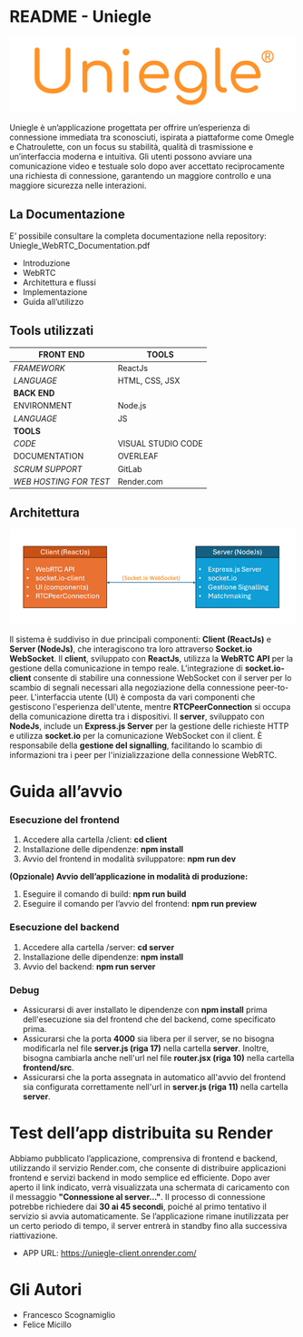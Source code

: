 # README - Uniegle

![Logo.png](./README_IMAGES/Logo.png)

Uniegle è un’applicazione progettata per offrire un’esperienza di connessione immediata tra sconosciuti, ispirata a piattaforme come Omegle e Chatroulette, con un focus su stabilità, qualità di trasmissione e un’interfaccia moderna e intuitiva. Gli utenti possono avviare una comunicazione video e testuale solo dopo aver accettato reciprocamente una richiesta di connessione, garantendo un maggiore controllo e una maggiore sicurezza nelle interazioni.

## La Documentazione

E’ possibile consultare la completa documentazione nella repository:
Uniegle_WebRTC_Documentation.pdf

- Introduzione
- WebRTC
- Architettura e flussi
- Implementazione
- Guida all’utilizzo

## Tools utilizzati

| **FRONT END** | **TOOLS** |
| --- | --- |
| *FRAMEWORK* | ReactJs |
| *LANGUAGE* | HTML, CSS, JSX |
| **BACK END** |  |
| ENVIRONMENT | Node.js |
| *LANGUAGE* | JS |
| **TOOLS** |  |
| *CODE* | VISUAL STUDIO CODE |
| DOCUMENTATION | OVERLEAF |
| *SCRUM SUPPORT* | GitLab |
| *WEB HOSTING FOR TEST* | Render.com |

## Architettura

![Architettura.png](./README_IMAGES/Architettura.png)


Il sistema è suddiviso in due principali componenti: **Client (ReactJs)** e **Server (NodeJs)**, che interagiscono tra loro attraverso **Socket.io WebSocket**. Il **client**, sviluppato con **ReactJs**, utilizza la **WebRTC API** per la gestione della comunicazione in tempo reale. L'integrazione di **socket.io-client** consente di stabilire una connessione WebSocket con il server per lo scambio di segnali necessari alla negoziazione della connessione peer-to-peer. L'interfaccia utente (UI) è composta da vari componenti che gestiscono l'esperienza dell'utente, mentre **RTCPeerConnection** si occupa della comunicazione diretta tra i dispositivi. Il **server**, sviluppato con **NodeJs**, include un **Express.js Server** per la gestione delle richieste HTTP e utilizza **socket.io** per la comunicazione WebSocket con il client. È responsabile della **gestione del signalling**, facilitando lo scambio di informazioni tra i peer per l'inizializzazione della connessione WebRTC.

# Guida all’avvio

### Esecuzione del frontend

1. Accedere alla cartella /client: **cd client**
2. Installazione delle dipendenze: **npm install**
3. Avvio del frontend in modalità sviluppatore: **npm run dev**

**(Opzionale) Avvio dell’applicazione in modalità di produzione:**

1. Eseguire il comando di build: **npm run build**
2. Eseguire il comando per l’avvio del frontend: **npm run preview**

### Esecuzione del backend

1. Accedere alla cartella /server: **cd server**
2. Installazione delle dipendenze: **npm install**
3. Avvio del backend: **npm run server**  

### Debug
- Assicurarsi di aver installato le dipendenze con **npm install** prima dell'esecuzione sia del frontend che del backend, come specificato prima.
- Assicurarsi che la porta **4000** sia libera per il server, se no bisogna modificarla nel file **server.js (riga 17)** nella cartella **server**. Inoltre, bisogna cambiarla anche nell'url nel file **router.jsx (riga 10)** nella cartella **frontend/src**.
- Assicurarsi che la porta assegnata in automatico all'avvio del frontend sia configurata correttamente nell'url in **server.js (riga 11)** nella cartella **server**.

# Test dell’app distribuita su Render

Abbiamo pubblicato l’applicazione, comprensiva di frontend e backend, utilizzando il servizio Render.com, che consente di distribuire applicazioni frontend e servizi backend in modo semplice ed efficiente. Dopo aver aperto il link indicato, verrà visualizzata una schermata di caricamento con il messaggio **"Connessione al server..."**. Il processo di connessione potrebbe richiedere dai **30 ai 45 secondi**, poiché al primo tentativo il servizio si avvia automaticamente. Se l’applicazione rimane inutilizzata per un certo periodo di tempo, il server entrerà in standby fino alla successiva riattivazione.

- APP URL: https://uniegle-client.onrender.com/

# Gli Autori

- Francesco Scognamiglio
- Felice Micillo